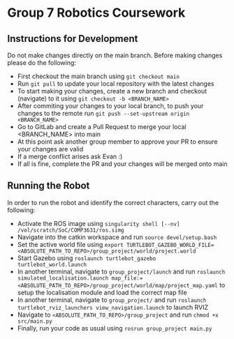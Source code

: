 # Group 7 Robotics Coursework

## Instructions for Development
Do not make changes directly on the main branch. Before making changes please do the following:
- First checkout the main branch using ```git checkout main```
- Run ```git pull``` to update your local repository with the latest changes
- To start making your changes, create a new branch and checkout (navigate) to it using ```git checkout -b <BRANCH_NAME>```
- After commiting your changes to your local branch, to push your changes to the remote run ```git push --set-upstream origin <BRANCH_NAME>```
- Go to GitLab and create a Pull Request to merge your local <BRANCH_NAME> into main
- At this point ask another group member to approve your PR to ensure your changes are valid
- If a merge conflict arises ask Evan :)
- If all is fine, complete the PR and your changes will be merged onto main

## Running the Robot
In order to run the robot and identify the correct characters, carry out the following:
- Activate the ROS image using ```singularity shell [--nv] /vol/scratch/SoC/COMP3631/ros.simg```
- Navigate into the catkin workspace and run ```source devel/setup.bash```
- Set the active world file using ```export TURTLEBOT_GAZEBO_WORLD_FILE=<ABSOLUTE_PATH_TO_REPO>/group_project/world/project.world```
- Start Gazebo using ```roslaunch turtlebot_gazebo turtlebot_world.launch```
- In another terminal, navigate to ```group_project/launch``` and run ```roslaunch simulated_localisation.launch map_file:=<ABSOLUTE_PATH_TO_REPO>/group_project/world/map/project_map.yaml``` to setup the localisation module and load the correct map file
- In another terminal, navigate to ```group_project/``` and run ```roslaunch turtlebot_rviz_launchers view_navigation.launch``` to launch RVIZ
- Navigate to ```<ABSOLUTE_PATH_TO_REPO>/group_project``` and run ```chmod +x src/main.py```
- Finally, run your code as usual using ```rosrun group_project main.py```
